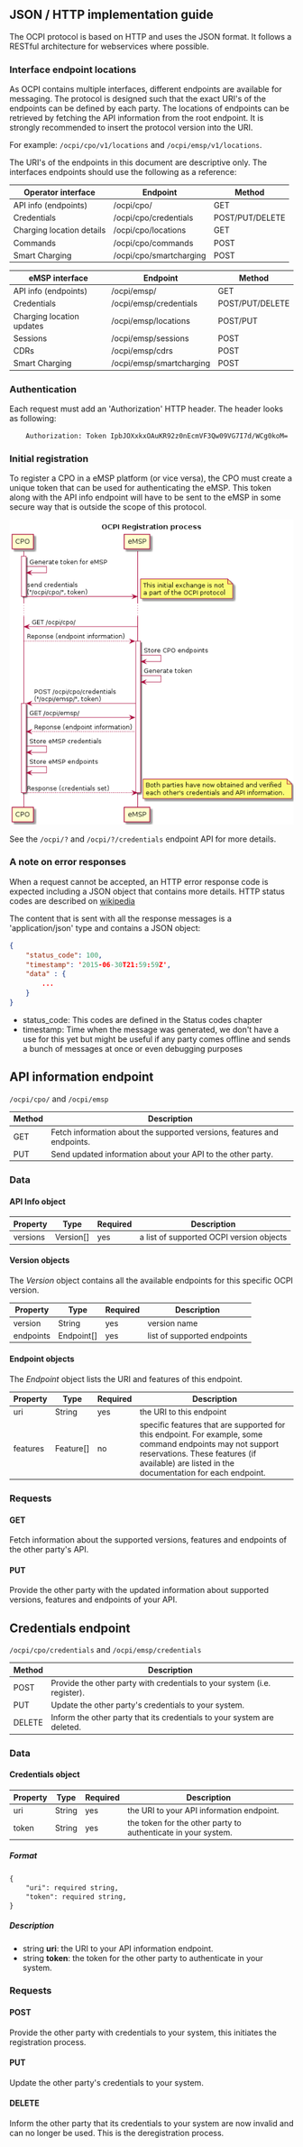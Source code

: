 ## JSON / HTTP implementation guide

The OCPI protocol is based on HTTP and uses the JSON format. It follows a RESTful architecture for webservices where possible.

### Interface endpoint locations

As OCPI contains multiple interfaces, different endpoints are available for messaging. The protocol is designed such that the exact URI's of the endpoints can be defined by each party. The locations of endpoints can be retrieved by fetching the API information from the root endpoint. It is strongly recommended to insert the protocol version into the URI. 

For example: `/ocpi/cpo/v1/locations` and `/ocpi/emsp/v1/locations`.

The URI's of the endpoints in this document are descriptive only. The interfaces endpoints should use the following as a reference:  

| Operator interface         | Endpoint                | Method               |
| -------------------------- | ----------------------- | ---------------------|
| API info (endpoints)       | /ocpi/cpo/              | GET                  |
| Credentials                | /ocpi/cpo/credentials   | POST/PUT/DELETE      |
| Charging location details  | /ocpi/cpo/locations     | GET                  | - Static data
| Commands                   | /ocpi/cpo/commands      | POST                 | 
| Smart Charging             | /ocpi/cpo/smartcharging | POST                 | - Charging profiles requests


| eMSP interface             | Endpoint                 | Method              |
| -------------------------- | ------------------------ | ------------------- |
| API info (endpoints)       | /ocpi/emsp/              | GET                 |
| Credentials                | /ocpi/emsp/credentials   | POST/PUT/DELETE     |
| Charging location updates  | /ocpi/emsp/locations     | POST/PUT            | - Charge location/evses updates (e.g. status)
| Sessions                   | /ocpi/emsp/sessions      | POST                | - Details about a session initiated by a customer of that eMSP
| CDRs                       | /ocpi/emsp/cdrs          | POST                | 
| Smart Charging             | /ocpi/emsp/smartcharging | POST                | - Responses to Charging profiles requests (e.g. ChargingProfileAccepted)


### Authentication

Each request must add an 'Authorization' HTTP header. The header looks as following:

```
    Authorization: Token IpbJOXxkxOAuKR92z0nEcmVF3Qw09VG7I7d/WCg0koM=
```

### Initial registration

To register a CPO in a eMSP platform (or vice versa), the CPO must create a unique token that can be used for authenticating the eMSP. This token along with the API info endpoint will have to be sent to the eMSP in some secure way that is outside the scope of this protocol.

![the OCPI registration process](data/registration-sequence.png) 

See the `/ocpi/?` and `/ocpi/?/credentials` endpoint API for more details.

### A note on error responses

When a request cannot be accepted, an HTTP error response code is expected including a JSON object that contains more details. 
HTTP status codes are described on [wikipedia](http://en.wikipedia.org/wiki/List_of_HTTP_status_codes)

The content that is sent with all the response messages is a 'application/json' type and contains a JSON object:

```json
{
	"status_code": 100, 
	"timestamp": '2015-06-30T21:59:59Z',
	"data" : {
		...
	}
}
```
- status_code: This codes are defined in the Status codes chapter
- timestamp: Time when the message was generated, we don't have a use for this yet but might be useful if any party comes offline and sends a bunch of messages at once or even debugging purposes


## API information endpoint

 `/ocpi/cpo/` and `/ocpi/emsp`


| Method   | Description                                                             |
| -------- | ----------------------------------------------------------------------- |
| GET      | Fetch information about the supported versions, features and endpoints. |
| PUT      | Send updated information about your API to the other party.             |


### Data

#### API Info object

| Property | Type      | Required | Description                              |
|----------|-----------|----------|------------------------------------------|
| versions | Version[] | yes      | a list of supported OCPI version objects |


	
#### Version objects

The *Version* object contains all the available endpoints for this specific OCPI version.

| Property | Type      | Required | Description                              |
|----------|-----------|----------|------------------------------------------|
| version  | String    | yes      | version name                             |
| endpoints| Endpoint[]| yes      | list of supported endpoints              |



#### Endpoint objects

The *Endpoint* object lists the URI and features of this endpoint.

| Property | Type      | Required | Description                              |
|----------|-----------|----------|------------------------------------------|
| uri      | String    | yes      | the URI to this endpoint                 |
| features | Feature[] | no       | specific features that are supported for this endpoint. For example, some command endpoints may not support reservations.  These features (if available) are listed in the documentation for each endpoint. |



### Requests

#### GET

Fetch information about the supported versions, features and endpoints of the other party's API.

#### PUT

Provide the other party with the updated information about supported versions, features and endpoints of your API.


## Credentials endpoint

 `/ocpi/cpo/credentials` and `/ocpi/emsp/credentials`

| Method   | Description                                                              |
| -------- | ------------------------------------------------------------------------ |
| POST     | Provide the other party with credentials to your system (i.e. register). |
| PUT      | Update the other party's credentials to your system.                     |
| DELETE   | Inform the other party that its credentials to your system are deleted.  |


### Data

#### Credentials object

| Property | Type      | Required | Description                              |
|----------|-----------|----------|------------------------------------------|
| uri      | String    | yes      | the URI to your API information endpoint.|
| token    | String    | yes      | the token for the other party to authenticate in your system. |

##### Format

	{
	    "uri": required string,
		"token": required string,
	}
	
##### Description
    
- string **uri**: the URI to your API information endpoint. 
- string **token**: the token for the other party to authenticate in your system.


### Requests

#### POST

Provide the other party with credentials to your system, this initiates the registration process.

#### PUT

Update the other party's credentials to your system. 

#### DELETE

Inform the other party that its credentials to your system are now invalid and can no longer be used. This is the deregistration process.
